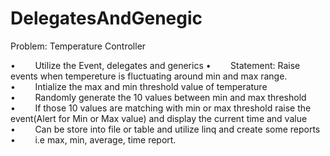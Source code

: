 # DelegatesAndGenegic

Problem: Temperature Controller

•        Utilize the Event, delegates and generics
•        Statement: Raise events when tempereture is fluctuating around min and max range.
•        Intialize the max and min threshold value of temperature
•        Randomly generate the 10 values between min and max threshold
•        If those 10 values are matching with min or max threshold raise the event(Alert for Min or Max value) and display the current time and value
•        Can be store into file or table and utilize linq and create some reports
•        i.e max, min, average, time report.
